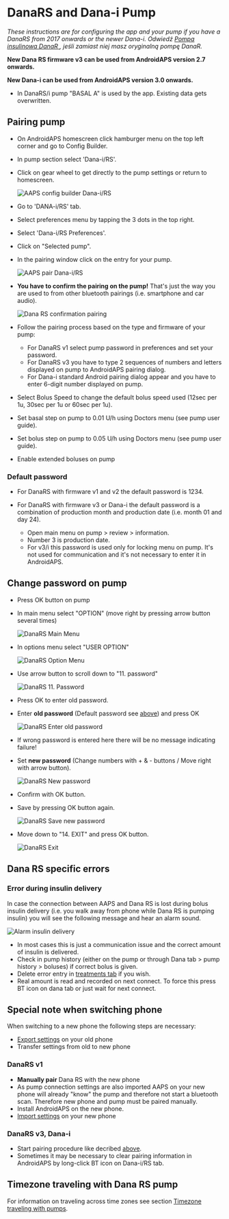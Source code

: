 # DanaRS and Dana-i Pump

*These instructions are for configuring the app and your pump if you have a DanaRS from 2017 onwards or the newer Dana-i. Odwiedź [ Pompa insulinowa DanaR ](./DanaR-Insulin-Pump), jeśli zamiast niej masz oryginalną pompę DanaR.*

**New Dana RS firmware v3 can be used from AndroidAPS version 2.7 onwards.**

**New Dana-i can be used from AndroidAPS version 3.0 onwards.**

* In DanaRS/i pump "BASAL A" is used by the app. Existing data gets overwritten.

## Pairing pump

* On AndroidAPS homescreen click hamburger menu on the top left corner and go to Config Builder.
* In pump section select 'Dana-i/RS'.
* Click on gear wheel to get directly to the pump settings or return to homescreen.
    
    ![AAPS config builder Dana-i/RS](../images/DanaRS_i_ConfigB.png)

* Go to 'DANA-i/RS' tab.

* Select preferences menu by tapping the 3 dots in the top right. 
* Select 'Dana-i/RS Preferences'.
* Click on "Selected pump".
* In the pairing window click on the entry for your pump.
    
    ![AAPS pair Dana-i/RS](../images/DanaRS_i_Pairing.png)

* **You have to confirm the pairing on the pump!** That's just the way you are used to from other bluetooth pairings (i.e. smartphone and car audio).
    
    ![Dana RS confirmation pairing](../images/DanaRS_Pairing.png)

* Follow the pairing process based on the type and firmware of your pump:
    
    * For DanaRS v1 select pump password in preferences and set your password.
    * For DanaRS v3 you have to type 2 sequences of numbers and letters displayed on pump to AndroidAPS pairing dialog.
    * For Dana-i standard Android pairing dialog appear and you have to enter 6-digit number displayed on pump.

* Select Bolus Speed to change the default bolus speed used (12sec per 1u, 30sec per 1u or 60sec per 1u).

* Set basal step on pump to 0.01 U/h using Doctors menu (see pump user guide).
* Set bolus step on pump to 0.05 U/h using Doctors menu (see pump user guide).
* Enable extended boluses on pump

### Default password

* For DanaRS with firmware v1 and v2 the default password is 1234.
* For DanaRS with firmware v3 or Dana-i the default password is a combination of production month and production date (i.e. month 01 and day 24).
    
    * Open main menu on pump > review > information. 
    * Number 3 is production date. 
    * For v3/i this password is used only for locking menu on pump. It's not used for communication and it's not necessary to enter it in AndroidAPS.

## Change password on pump

* Press OK button on pump
* In main menu select "OPTION" (move right by pressing arrow button several times)
    
    ![DanaRS Main Menu](../images/DanaRSPW_01_MainMenu.png)

* In options menu select "USER OPTION"
    
    ![DanaRS Option Menu](../images/DanaRSPW_02_OptionMenu.png)

* Use arrow button to scroll down to "11. password"
    
    ![DanaRS 11. Password](../images/DanaRSPW_03_11PW.png)

* Press OK to enter old password.

* Enter **old password** (Default password see [above](#default-password)) and press OK
    
    ![DanaRS Enter old password](../images/DanaRSPW_04_11PWenter.png)

* If wrong password is entered here there will be no message indicating failure!

* Set **new password** (Change numbers with + & - buttons / Move right with arrow button).
    
    ![DanaRS New password](../images/DanaRSPW_05_PWnew.png)

* Confirm with OK button.

* Save by pressing OK button again.
    
    ![DanaRS Save new password](../images/DanaRSPW_06_PWnewSave.png)

* Move down to "14. EXIT" and press OK button.
    
    ![DanaRS Exit](../images/DanaRSPW_07_Exit.png)

## Dana RS specific errors

### Error during insulin delivery

In case the connection between AAPS and Dana RS is lost during bolus insulin delivery (i.e. you walk away from phone while Dana RS is pumping insulin) you will see the following message and hear an alarm sound.

![Alarm insulin delivery](../images/DanaRS_Error_bolus.png)

* In most cases this is just a communication issue and the correct amount of insulin is delivered.
* Check in pump history (either on the pump or through Dana tab > pump history > boluses) if correct bolus is given.
* Delete error entry in [treatments tab](../Getting-Started/Screenshots.md#carb-correction) if you wish.
* Real amount is read and recorded on next connect. To force this press BT icon on dana tab or just wait for next connect.

## Special note when switching phone

When switching to a new phone the following steps are necessary:

* [Export settings](../Usage/ExportImportSettings.md#export-settings) on your old phone
* Transfer settings from old to new phone

### DanaRS v1

* **Manually pair** Dana RS with the new phone
* As pump connection settings are also imported AAPS on your new phone will already "know" the pump and therefore not start a bluetooth scan. Therefore new phone and pump must be paired manually.
* Install AndroidAPS on the new phone.
* [Import settings](../Usage/ExportImportSettings.md#import-settings) on your new phone

### DanaRS v3, Dana-i

* Start pairing procedure like decribed [above](#pairing-pump).
* Sometimes it may be necessary to clear pairing information in AndroidAPS by long-click BT icon on Dana-i/RS tab.

## Timezone traveling with Dana RS pump

For information on traveling across time zones see section [Timezone traveling with pumps](../Usage/Timezone-traveling.md#danarv2-danars).